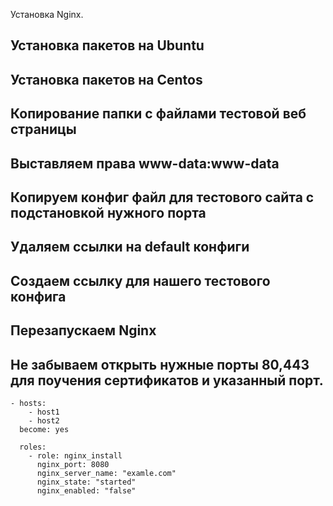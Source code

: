 Установка Nginx.

## Установка пакетов на Ubuntu

## Установка пакетов на Centos

## Копирование папки с файлами тестовой веб страницы
## Выставляем права www-data:www-data

## Копируем конфиг файл для тестового сайта с подстановкой нужного порта

## Удаляем ссылки на default конфиги

## Создаем ссылку для нашего тестового конфига

## Перезапускаем Nginx

## Не забываем открыть нужные порты 80,443 для поучения сертификатов и указанный порт.


	- hosts:
	    - host1
	    - host2
	  become: yes

	  roles:
	    - role: nginx_install
	      nginx_port: 8080
	      nginx_server_name: "examle.com"
	      nginx_state: "started"
	      nginx_enabled: "false"

